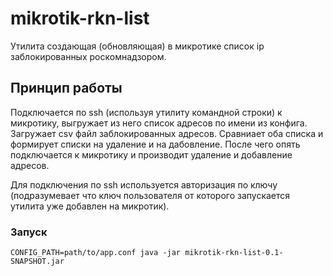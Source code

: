 # mikrotik-rkn-list
Утилита создающая (обновляющая) в микротике список ip заблокированных роскомнадзором.

## Принцип работы
Подключается по ssh (используя утилиту командной строки) к микротику, выгружает из него список адресов по имени из конфига. Загружает csv файл заблокированных адресов. Сравниает оба списка и формирует списки на удаление и на дабовление. После чего опять подключается к микротику и производит удаление и добавление адресов.

Для подключения по ssh используется авторизация по ключу (подразумевает что ключ пользователя от которого запускается утилита уже добавлен на микротик).


### Запуск
```
CONFIG_PATH=path/to/app.conf java -jar mikrotik-rkn-list-0.1-SNAPSHOT.jar
```